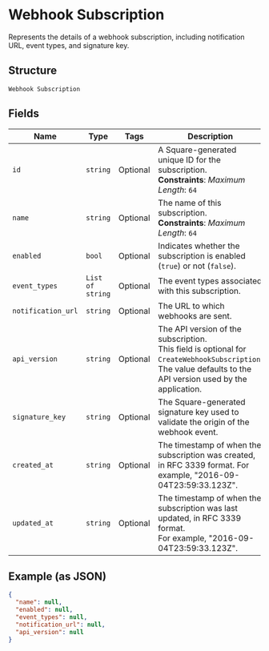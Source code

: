 
# Webhook Subscription

Represents the details of a webhook subscription, including notification URL,
event types, and signature key.

## Structure

`Webhook Subscription`

## Fields

| Name | Type | Tags | Description |
|  --- | --- | --- | --- |
| `id` | `string` | Optional | A Square-generated unique ID for the subscription.<br>**Constraints**: *Maximum Length*: `64` |
| `name` | `string` | Optional | The name of this subscription.<br>**Constraints**: *Maximum Length*: `64` |
| `enabled` | `bool` | Optional | Indicates whether the subscription is enabled (`true`) or not (`false`). |
| `event_types` | `List of string` | Optional | The event types associated with this subscription. |
| `notification_url` | `string` | Optional | The URL to which webhooks are sent. |
| `api_version` | `string` | Optional | The API version of the subscription.<br>This field is optional for `CreateWebhookSubscription`.<br>The value defaults to the API version used by the application. |
| `signature_key` | `string` | Optional | The Square-generated signature key used to validate the origin of the webhook event. |
| `created_at` | `string` | Optional | The timestamp of when the subscription was created, in RFC 3339 format. For example, "2016-09-04T23:59:33.123Z". |
| `updated_at` | `string` | Optional | The timestamp of when the subscription was last updated, in RFC 3339 format.<br>For example, "2016-09-04T23:59:33.123Z". |

## Example (as JSON)

```json
{
  "name": null,
  "enabled": null,
  "event_types": null,
  "notification_url": null,
  "api_version": null
}
```

